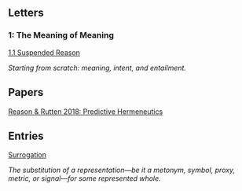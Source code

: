 ## Letters

### 1: The Meaning of Meaning

[1.1 Suspended Reason](./letters/1-1.md)

_Starting from scratch: meaning, intent, and entailment._

## Papers

[Reason & Rutten 2018: Predictive Hermeneutics](./docs/PredictiveHermeneutics.pdf)

## Entries

[Surrogation](./docs/surrogation.html)

_The substitution of a representation—be it a metonym, symbol, proxy, metric, or signal—for some represented whole._

